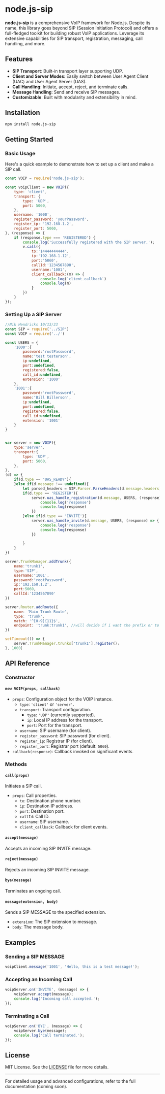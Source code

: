 # node.js-sip

**node.js-sip** is a comprehensive VoIP framework for Node.js. Despite its name, this library goes beyond SIP (Session Initiation Protocol) and offers a full-fledged toolkit for building robust VoIP applications. Leverage its extensive capabilities for SIP transport, registration, messaging, call handling, and more.

## Features

- **SIP Transport**: Built-in transport layer supporting UDP.
- **Client and Server Modes**: Easily switch between User Agent Client (UAC) and User Agent Server (UAS).
- **Call Handling**: Initiate, accept, reject, and terminate calls.
- **Message Handling**: Send and receive SIP messages.
- **Customizable**: Built with modularity and extensibility in mind.

## Installation

```bash
npm install node.js-sip
```

## Getting Started

### Basic Usage

Here's a quick example to demonstrate how to set up a client and make a SIP call.

```javascript
const VOIP = require('node.js-sip');

const voipClient = new VOIP({
    type: 'client',
    transport: {
        type: 'UDP',
        port: 5060,
    },
    username: '1000',
    register_password: 'yourPassword',
    register_ip: '192.168.1.2',
    register_port: 5060,
}, (response) => {
    if (response.type === 'REGISTERED') {
        console.log('Successfully registered with the SIP server.');
        v.call({
            to:'14444444444',
            ip:'192.168.1.12',
            port:'5060',
            callId:'1234567890',
            username:'1001',
            client_callback:(m) => {
                console.log(`client_callback`)
                console.log(m)
            }
        })
    }
});
```

### Setting Up a SIP Server

```javascript
//Nik Hendricks 10/13/23
const SIP = require('../SIP')
const VOIP = require('../')

const USERS = {
    '1000':{
        password:'rootPassword',
        name:'test testerson',
        ip:undefined,
        port:undefined,
        registered:false,
        call_id:undefined,  
        extension: '1000'
    },
    '1001':{
        password:'rootPassword',
        name:'Bill Billerson',
        ip:undefined,
        port:undefined,
        registered:false,
        call_id:undefined,  
        extension: '1001'
    }
}


var server = new VOIP({
    type:'server',
    transport:{
        type: 'UDP',
        port: 5060,
    },
},
(d) => {
    if(d.type == 'UAS_READY'){
    }else if(d.message !== undefined){
        let parsed_headers = SIP.Parser.ParseHeaders(d.message.headers);
        if(d.type == 'REGISTER'){
            server.uas_handle_registration(d.message, USERS, (response) => {
                console.log('response')
                console.log(response)
            })
        }else if(d.type == 'INVITE'){
            server.uas_handle_invite(d.message, USERS, (response) => {
                console.log('response')
                console.log(response)
            })
            
        }
    }
})

server.TrunkManager.addTrunk({
    name:'trunk1',
    type:'SIP',
    username:'1001',
    password:'rootPassword',
    ip:'192.168.1.2',
    port:5060,
    callId:'1234567890'
})

server.Router.addRoute({
    name: 'Main Trunk Route',
    type: 'trunk',
    match: '^[0-9]{11}$',
    endpoint: 'trunk:trunk1', //will decide if i want the prefix or to use the type property
})

setTimeout(() => {
    server.TrunkManager.trunks['trunk1'].register();
}, 1000)
```

## API Reference

### Constructor

#### `new VOIP(props, callback)`
- `props`: Configuration object for the VOIP instance.
  - `type`: `'client'` or `'server'`.
  - `transport`: Transport configuration.
    - `type`: `'UDP'` (currently supported).
    - `ip`: Local IP address for the transport.
    - `port`: Port for the transport.
  - `username`: SIP username (for client).
  - `register_password`: SIP password (for client).
  - `register_ip`: Registrar IP (for client).
  - `register_port`: Registrar port (default: `5060`).
- `callback(response)`: Callback invoked on significant events.

### Methods

#### `call(props)`
Initiates a SIP call.
- `props`: Call properties.
  - `to`: Destination phone number.
  - `ip`: Destination IP address.
  - `port`: Destination port.
  - `callId`: Call ID.
  - `username`: SIP username.
  - `client_callback`: Callback for client events.

#### `accept(message)`
Accepts an incoming SIP INVITE message.

#### `reject(message)`
Rejects an incoming SIP INVITE message.

#### `bye(message)`
Terminates an ongoing call.

#### `message(extension, body)`
Sends a SIP MESSAGE to the specified extension.
- `extension`: The SIP extension to message.
- `body`: The message body.

## Examples

### Sending a SIP MESSAGE

```javascript
voipClient.message('1001', 'Hello, this is a test message!');
```

### Accepting an Incoming Call

```javascript
voipServer.on('INVITE', (message) => {
    voipServer.accept(message);
    console.log('Incoming call accepted.');
});
```

### Terminating a Call

```javascript
voipServer.on('BYE', (message) => {
    voipServer.bye(message);
    console.log('Call terminated.');
});
```

## License

MIT License. See the [LICENSE](./LICENSE) file for more details.

---

For detailed usage and advanced configurations, refer to the full documentation (coming soon).

